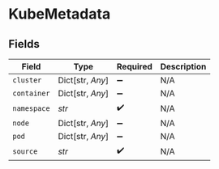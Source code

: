 # KubeMetadata


## Fields

| Field              | Type               | Required           | Description        |
| ------------------ | ------------------ | ------------------ | ------------------ |
| `cluster`          | Dict[str, *Any*]   | :heavy_minus_sign: | N/A                |
| `container`        | Dict[str, *Any*]   | :heavy_minus_sign: | N/A                |
| `namespace`        | *str*              | :heavy_check_mark: | N/A                |
| `node`             | Dict[str, *Any*]   | :heavy_minus_sign: | N/A                |
| `pod`              | Dict[str, *Any*]   | :heavy_minus_sign: | N/A                |
| `source`           | *str*              | :heavy_check_mark: | N/A                |